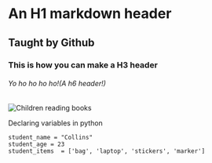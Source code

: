 # An H1 markdown header
## Taught by Github
### This is how you can make a H3 header
###### Yo ho ho ho ho!(A h6 header!)
![Children reading books](https://previews.123rf.com/images/captainvector/captainvector1602/captainvector160236363/53231236-students-in-class.jpg)

Declaring variables in python
```
student_name = "Collins"
student_age = 23
student_items  = ['bag', 'laptop', 'stickers', 'marker']
``` 
